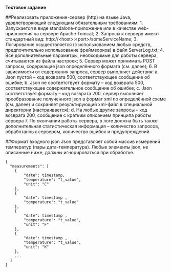 **Тестовое задание**

##Реализовать приложение-сервер (http) на языке Java, удовлетворяющий следующим обязательным требованиям:
	1. Запускается в виде standalone-приложение или в качестве web-приложения на сервере Apache Tomcat;
	2. Запросы к серверу имеют стандартный вид: http://\<host\>:\<port\>/someServiceName;
	3. Логирование осуществляется (с использованием любых средств, предпочтительно
использование фреймворков) в файл ServerLog.txt;
	4. Все дополнительные параметры, необходимые для работы сервера, считываются
из файла настроек;
	5. Сервер может принимать POST запросы, содержащие json определённого формата
(см. далее);
	6. В зависимости от содержания запроса, сервер выполняет действия:
		a. Json пустой – код возврата 500, соответствующее сообщение об ошибке;
		b. Json не соответствует формату – код возврата 500, соответствующее
содержательное сообщение об ошибке;
		c. Json соответствует формату – код возврата 200, сервер выполняет
преобразование полученного json в формат xml по определённой схеме (см. далее) и сохраняет результирующий xml-файл в специальной директории (настраивается);
		d. На любые другие запросы – код возврата 200, сообщение с кратким описанием принципа работы сервера 
	7. По окончании работы сервера, в логе должна быть также дополнительная статистическая информация – количество запросов, обработанных сервером, количество ошибок и предупреждений.

##Формат входного json
Json представляет собой массив измерений температур (пары дата-температура). Любые элементы json, не описанные ниже, должны игнорироваться при обработке.

~~~~
{
  "measurements": [
    {
		"date": timestamp,
    	"temperature": "t_value",
    	"unit": "C"
	}, 
	{
		"date": timestamp ,
    	"temperature": "t_value"
    },
    {
        "date": timestamp ,
        "temperature": "t_value",
     	"unit": "F"
	},
	{
		"date": timestamp ,
		"temperature": "t_value",
		"unit": "K"
	},
	... 
  ]
}
~~~~
